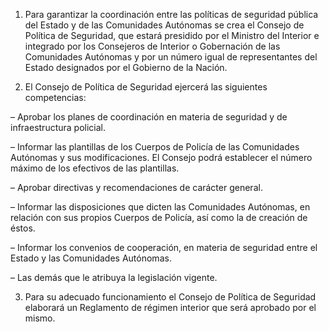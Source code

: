 1. Para garantizar la coordinación entre las políticas de seguridad pública del Estado y de las Comunidades Autónomas se crea el Consejo de Política de Seguridad, que estará presidido por el Ministro del Interior e integrado por los Consejeros de Interior o Gobernación de las Comunidades Autónomas y por un número igual de representantes del Estado designados por el Gobierno de la Nación.

2. El Consejo de Política de Seguridad ejercerá las siguientes competencias:

– Aprobar los planes de coordinación en materia de seguridad y de infraestructura policial.

– Informar las plantillas de los Cuerpos de Policía de las Comunidades Autónomas y sus modificaciones. El Consejo podrá establecer el número máximo de los efectivos de las plantillas.

– Aprobar directivas y recomendaciones de carácter general.

– Informar las disposiciones que dicten las Comunidades Autónomas, en relación con sus propios Cuerpos de Policía, así como la de creación de éstos.

– Informar los convenios de cooperación, en materia de seguridad entre el Estado y las Comunidades Autónomas.

– Las demás que le atribuya la legislación vigente.

3. Para su adecuado funcionamiento el Consejo de Política de Seguridad elaborará un Reglamento de régimen interior que será aprobado por el mismo.